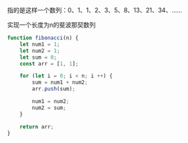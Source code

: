指的是这样一个数列：0、1、1、2、3、5、8、13、21、34、……

实现一个长度为n的斐波那契数列

```javascript
function fibonacci(n) {
    let num1 = 1;
    let num2 = 1;
    let sum = 0;
    const arr = [1, 1];

    for (let i = 0; i < n; i ++) {
        sum = num1 + num2;
        arr.push(sum);

        num1 = num2;
        num2 = sum;
    }

    return arr;
}
```